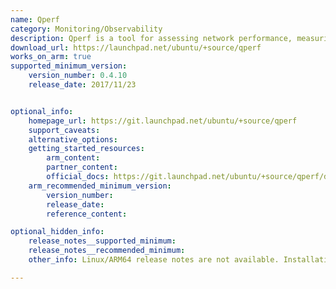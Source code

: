 ```yaml
---
name: Qperf
category: Monitoring/Observability
description: Qperf is a tool for assessing network performance, measuring bandwidth and latency between nodes. It supports multiple network protocols and offers detailed metrics for evaluating network performance.
download_url: https://launchpad.net/ubuntu/+source/qperf
works_on_arm: true
supported_minimum_version:
    version_number: 0.4.10
    release_date: 2017/11/23


optional_info:
    homepage_url: https://git.launchpad.net/ubuntu/+source/qperf
    support_caveats:
    alternative_options:
    getting_started_resources:
        arm_content: 
        partner_content: 
        official_docs: https://git.launchpad.net/ubuntu/+source/qperf/diff/README?h=ubuntu/bionic&id=e1b3d8ec9e9110b90f82005053f462dfd23595e7
    arm_recommended_minimum_version:
        version_number:
        release_date:
        reference_content: 

optional_hidden_info:
    release_notes__supported_minimum: 
    release_notes__recommended_minimum:
    other_info: Linux/ARM64 release notes are not available. Installation and testing are done using `apt install qperf`  [0.4.10](https://launchpad.net/ubuntu/+source/qperf/0.4.10-1).

---
```


